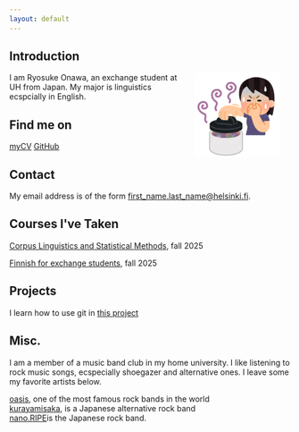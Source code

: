 ```yaml
---
layout: default
---
```


## Introduction

<img src="assets/images/kotowaza_kusaimononi_futa_woman.png" alt="Photo" hspace="20" width="30%" align="right"/> I am Ryosuke Onawa, an exchange student at UH from Japan. My major is linguistics ecspcially in English.

## Find me on

[myCV](assets/documents/mycv.pdf)
[GitHub](https://github.com/Ry0sukeHe1sink1)

## Contact

My email address is of the form first_name.last_name@helsinki.fi. 

## Courses I've Taken

[Corpus Linguistics and Statistical Methods](https://studies.helsinki.fi/courses/course-implementation/otm-41169e75-4f53-4506-9df8-6e6db2a8d095/KIK-404), fall 2025

[Finnish for exchange students](https://studies.helsinki.fi/courses/course-implementation/hy-opt-cur-2526-278aed14-00af-4218-a20f-884765eaaf2f/SUO-114), fall 2025

## Projects

I learn how to use git in [this project](https://github.com/Ry0sukeHe1sink1/cmdline-course)
## Misc. 
I am a member of a music band club in my home university. I like listening to rock music songs, ecspecially shoegazer and alternative ones. I leave some my favorite artists below.

 [oasis](https://www.youtube.com/channel/UCUDVBtnOQi4c7E8jebpjc9Q), one of the most famous rock bands in the world  
 [kurayamisaka](https://www.youtube.com/@kurayamisaka_official), is a Japanese alternative rock band  
 [nano.RIPE](https://www.youtube.com/@nanoripe)is the Japanese rock band.   

